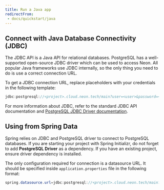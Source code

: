 ```yaml
---
title: Run a Java app
redirectFrom: 
 - docs/quickstart/java
---
```


## Connect with Java Database Connectivity (JDBC)

The JDBC API is a Java API for relational databases. PostgreSQL has a well-supported open-source JDBC driver which can be used to access Neon. All popular Java frameworks use JDBC internally, so the only thing you need to do is use a correct connection URL.

To get a JDBC connection URL, replace placeholders with your credentials in the following template:

```java
jdbc:postgresql://<project>.cloud.neon.tech/main?user=<user>&password=<password>
```

For more information about JDBC, refer to the standard JDBC API documentation and [PostgreSQL JDBC Driver documentation](https://jdbc.postgresql.org/documentation/head/index.html).

## Using from Spring Data

Spring relies on JDBC and PostgreSQL driver to connect to PostgreSQL databases. If you are starting your project with Spring Initializr, do not forget to add **PostgreSQL Driver** as a dependency. If you have an existing project, ensure driver dependency is installed.

The only configuration required for connection is a datasource URL. It should be specified inside `application.properties` file in the following format:

```java
spring.datasource.url=jdbc:postgresql://<project>.cloud.neon.tech/main?user=<user>&password=<password>
```
